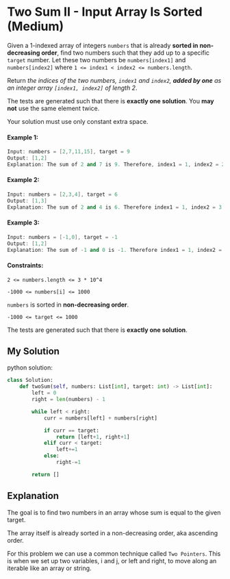 # Two Sum II - Input Array Is Sorted (Medium)

Given a 1-indexed array of integers `numbers` that is already **sorted in non-decreasing order**, find two numbers such that they add up to a specific `target` number. Let these two numbers be `numbers[index1]` and `numbers[index2]` where `1 <= index1 < index2 <= numbers.length`.

Return *the indices of the two numbers, `index1` and `index2`, **added by one** as an integer array `[index1, index2]` of length 2*.

The tests are generated such that there is **exactly one solution**. You **may not** use the same element twice.

Your solution must use only constant extra space.

#### Example 1:

```c++
Input: numbers = [2,7,11,15], target = 9
Output: [1,2]
Explanation: The sum of 2 and 7 is 9. Therefore, index1 = 1, index2 = 2. We return [1, 2].
```


#### Example 2:

```c++
Input: numbers = [2,3,4], target = 6
Output: [1,3]
Explanation: The sum of 2 and 4 is 6. Therefore index1 = 1, index2 = 3. We return [1, 3].
```

#### Example 3:

```c++
Input: numbers = [-1,0], target = -1
Output: [1,2]
Explanation: The sum of -1 and 0 is -1. Therefore index1 = 1, index2 = 2. We return [1, 2].
```

#### Constraints:

`2 <= numbers.length <= 3 * 10^4`

`-1000 <= numbers[i] <= 1000`

`numbers` is sorted in **non-decreasing order**.

``-1000 <= target <= 1000``

The tests are generated such that there is **exactly one solution**.

## My Solution
python solution:
```python
class Solution:
    def twoSum(self, numbers: List[int], target: int) -> List[int]:
        left = 0
        right = len(numbers) - 1

        while left < right:
            curr = numbers[left] + numbers[right]

            if curr == target:
                return [left+1, right+1]
            elif curr < target:
                left+=1
            else:
                right-=1

        return []
```

## Explanation

The goal is to find two numbers in an array whose sum is equal to the given target.

The array itself is already sorted in a non-decreasing order, aka ascending order.

For this problem we can use a common technique called `Two Pointers`. This is when we set up two variables, i and j, or left and right, to move along an iterable like an array or string.

